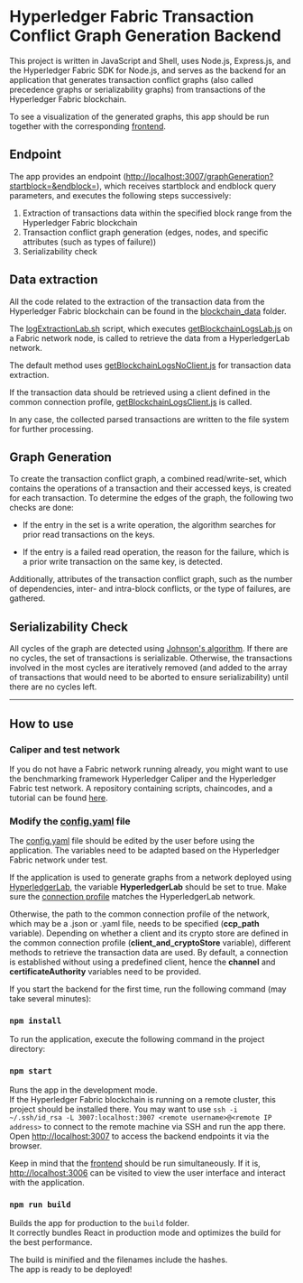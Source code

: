 # Hyperledger Fabric Transaction Conflict Graph Generation Backend

This project is written in JavaScript and Shell, uses Node.js, Express.js, and the Hyperledger Fabric SDK for Node.js, and serves as the backend for an application that generates transaction conflict graphs (also called precedence graphs or serializability graphs) from transactions of the Hyperledger Fabric blockchain.

To see a visualization of the generated graphs, this app should be run together with the corresponding [frontend](https://github.com/ninori9/GraphGenerationFrontend).

## Endpoint

The app provides an endpoint ([http://localhost:3007/graphGeneration?startblock=<start block value>&endblock=<end block value>](http://localhost:3007/graphGeneration)), which receives startblock and endblock query parameters, and executes the following steps successively:

1. Extraction of transactions data within the specified block range from the Hyperledger Fabric blockchain
2. Transaction conflict graph generation (edges, nodes, and specific attributes (such as types of failure))
3. Serializability check

## Data extraction

All the code related to the extraction of the transaction data from the Hyperledger Fabric blockchain can be found in the [blockchain_data](https://github.com/ninori9/GraphGenerationBackend/tree/master/blockchain_data) folder.

The [logExtractionLab.sh](https://github.com/ninori9/GraphGenerationBackend/blob/master/blockchain_data/logExtractionLab.sh) script, which executes [getBlockchainLogsLab.js](https://github.com/ninori9/GraphGenerationBackend/blob/master/blockchain_data/log_extraction/getBlockchainLogsLab.js) on a Fabric network node, is called to retrieve the data from a HyperledgerLab network.

The default method uses [getBlockchainLogsNoClient.js](https://github.com/ninori9/GraphGenerationBackend/blob/master/blockchain_data/log_extraction/getBlockchainLogsNoClient.js) for transaction data extraction.

If the transaction data should be retrieved using a client defined in the common connection profile, [getBlockchainLogsClient.js](https://github.com/ninori9/GraphGenerationBackend/blob/master/blockchain_data/log_extraction/getBlockchainLogsClient.js) is called.

In any case, the collected parsed transactions are written to the file system for further processing.

## Graph Generation
  
To create the transaction conflict graph, a combined read/write-set, which contains the operations of a transaction and their accessed keys, is created for each transaction. To determine the edges of the graph, the following two checks are done:
  
  - If the entry in the set is a write operation, the algorithm searches for prior read transactions on the keys.
  
  - If the entry is a failed read operation, the reason for the failure, which is a prior write transaction on the same key, is detected.
  
Additionally, attributes of the transaction conflict graph, such as the number of dependencies, inter- and intra-block conflicts, or the type of failures, are gathered.

## Serializability Check

All cycles of the graph are detected using [Johnson's algorithm](http://www.cs.tufts.edu/comp/150GA/homeworks/hw1/Johnson%2075.PDF). If there are no cycles, the set of transactions is serializable. Otherwise, the transactions involved in the most cycles are iteratively removed (and added to the array of transactions that would need to be aborted to ensure serializability) until there are no cycles left.

-----

## How to use
  
### Caliper and test network

If you do not have a Fabric network running already, you might want to use the benchmarking framework Hyperledger Caliper and the Hyperledger Fabric test network. A repository containing scripts, chaincodes, and a tutorial can be found [here](https://github.com/ninori9/caliper-workspace).

### Modify the [config.yaml](https://github.com/ninori9/GraphGenerationBackend/blob/master/config.yaml) file

The [config.yaml](https://github.com/ninori9/GraphGenerationBackend/blob/master/config.yaml) file should be edited by the user before using the application. The variables need to be adapted based on the Hyperledger Fabric network under test. 

If the application is used to generate graphs from a network deployed using [HyperledgerLab](https://github.com/MSRG/HyperLedgerLab-2.0), the variable <strong>HyperledgerLab</strong> should be set to true. Make sure the [connection profile](https://github.com/ninori9/GraphGenerationBackend/blob/master/blockchain_data/log_extraction/connectionprofile.yaml) matches the HyperledgerLab network.

Otherwise, the path to the common connection profile of the network, which may be a .json or .yaml file, needs to be specified (<strong>ccp_path</strong> variable). Depending on whether a client and its crypto store are defined in the common connection profile (<strong>client_and_cryptoStore</strong> variable), different methods to retrieve the transaction data are used. By default, a connection is established without using a predefined client, hence the <strong>channel</strong> and <strong>certificateAuthority</strong> variables need to be provided.
  

If you start the backend for the first time, run the following command (may take several minutes):

### `npm install`

To run the application, execute the following command in the project directory:

### `npm start`

Runs the app in the development mode.\
If the Hyperledger Fabric blockchain is running on a remote cluster, this project should be installed there.
You may want to use `ssh -i ~/.ssh/id_rsa -L 3007:localhost:3007 <remote username>@<remote IP address>` to connect to the remote machine via SSH and run the app there.
Open [http://localhost:3007](http://localhost:3007) to access the backend endpoints it via the browser.

Keep in mind that the [frontend](https://github.com/ninori9/GraphGenerationFrontend) should be run simultaneously. If it is, [http://localhost:3006](http://localhost:3006) can be visited to view the user interface and interact with the application.


### `npm run build`

Builds the app for production to the `build` folder.\
It correctly bundles React in production mode and optimizes the build for the best performance.

The build is minified and the filenames include the hashes.\
The app is ready to be deployed!
